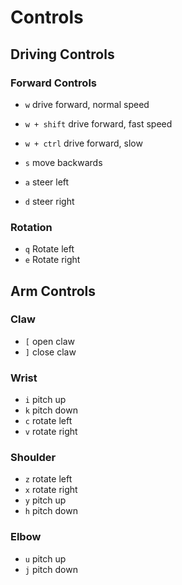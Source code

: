 # Controls

## Driving Controls

### Forward Controls
- `w` drive forward, normal speed
- `w + shift` drive forward, fast speed
- `w + ctrl` drive forward, slow

- `s` move backwards
- `a` steer left
- `d` steer right

### Rotation
- `q` Rotate left
- `e` Rotate right


## Arm Controls

### Claw
- `[` open claw
- `]` close claw

### Wrist
- `i` pitch up
- `k` pitch down
- `c` rotate left
- `v` rotate right

### Shoulder
- `z` rotate left
- `x` rotate right
- `y` pitch up
- `h` pitch down

### Elbow
- `u` pitch up
- `j` pitch down



